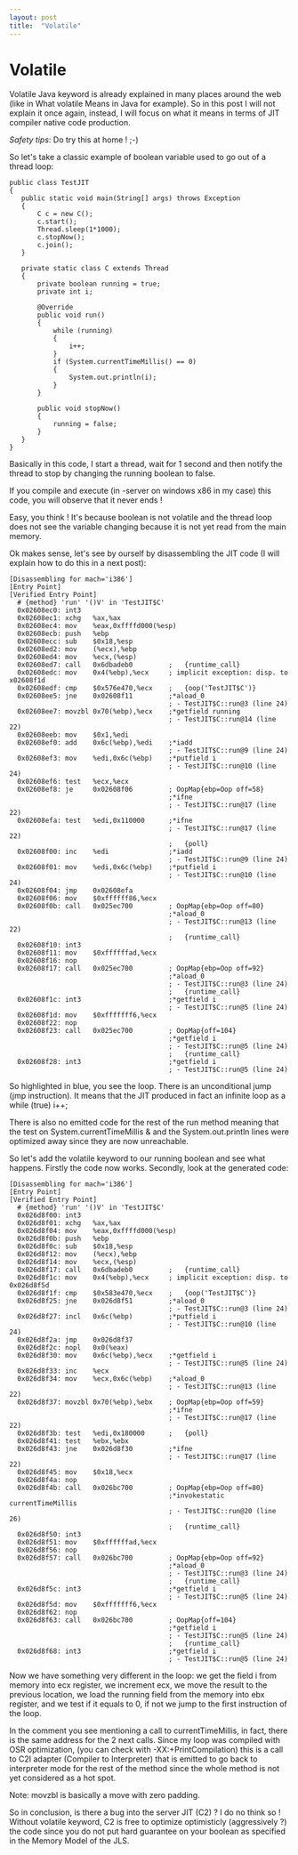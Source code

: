 ```yaml
---
layout: post
title:  "Volatile"
---
```



# Volatile
Volatile Java keyword is already explained in many places around the web (like in What volatile Means in Java for example). So in this post I will not explain it once again, instead, I will focus on what it means in terms of JIT compiler native code production.

*Safety tips*: Do try this at home ! ;-)

So let's take a classic example of boolean variable used to go out of a thread loop:
 
 ```
 public class TestJIT
{
    public static void main(String[] args) throws Exception
    {
        C c = new C();
        c.start();
        Thread.sleep(1*1000);
        c.stopNow();
        c.join();
    }
    
    private static class C extends Thread
    {
        private boolean running = true;
        private int i;
        
        @Override
        public void run()
        {
            while (running)
            {
                i++;
            }
            if (System.currentTimeMillis() == 0)
            {
                System.out.println(i);
            }
        }
        
        public void stopNow()
        {
            running = false;
        }
    }
}
 ```
 
Basically in this code, I start a thread, wait for 1 second and then notify the thread to stop by changing the running boolean to false.

If you compile and execute (in -server on windows x86 in my case) this code, you will observe that it never ends !

Easy, you think ! It's because boolean is not volatile and the thread loop does not see the variable changing because it is not yet read from the main memory.

Ok makes sense, let's see by ourself by disassembling the JIT code (I will explain how to do this in a next post):

```
[Disassembling for mach='i386']
[Entry Point]
[Verified Entry Point]
  # {method} 'run' '()V' in 'TestJIT$C'
  0x02608ec0: int3 
  0x02608ec1: xchg   %ax,%ax
  0x02608ec4: mov    %eax,0xffffd000(%esp)
  0x02608ecb: push   %ebp
  0x02608ecc: sub    $0x18,%esp
  0x02608ed2: mov    (%ecx),%ebp
  0x02608ed4: mov    %ecx,(%esp)
  0x02608ed7: call   0x6dbadeb0         ;   {runtime_call}
  0x02608edc: mov    0x4(%ebp),%ecx     ; implicit exception: disp. to x02608f1d
  0x02608edf: cmp    $0x576e470,%ecx    ;   {oop('TestJIT$C')}
  0x02608ee5: jne    0x02608f11         ;*aload_0
                                        ; - TestJIT$C::run@3 (line 24)
  0x02608ee7: movzbl 0x70(%ebp),%ecx    ;*getfield running
                                        ; - TestJIT$C::run@14 (line 22)
  0x02608eeb: mov    $0x1,%edi
  0x02608ef0: add    0x6c(%ebp),%edi    ;*iadd
                                        ; - TestJIT$C::run@9 (line 24)
  0x02608ef3: mov    %edi,0x6c(%ebp)    ;*putfield i
                                        ; - TestJIT$C::run@10 (line 24)
  0x02608ef6: test   %ecx,%ecx
  0x02608ef8: je     0x02608f06         ; OopMap{ebp=Oop off=58}
                                        ;*ifne
                                        ; - TestJIT$C::run@17 (line 22)
  0x02608efa: test   %edi,0x110000      ;*ifne
                                        ; - TestJIT$C::run@17 (line 22)
                                        ;   {poll}
  0x02608f00: inc    %edi               ;*iadd
                                        ; - TestJIT$C::run@9 (line 24)
  0x02608f01: mov    %edi,0x6c(%ebp)    ;*putfield i
                                        ; - TestJIT$C::run@10 (line 24)
  0x02608f04: jmp    0x02608efa
  0x02608f06: mov    $0xffffff86,%ecx
  0x02608f0b: call   0x025ec700         ; OopMap{ebp=Oop off=80}
                                        ;*aload_0
                                        ; - TestJIT$C::run@13 (line 22)
                                        ;   {runtime_call}
  0x02608f10: int3 
  0x02608f11: mov    $0xffffffad,%ecx
  0x02608f16: nop  
  0x02608f17: call   0x025ec700         ; OopMap{ebp=Oop off=92}
                                        ;*aload_0
                                        ; - TestJIT$C::run@3 (line 24)
                                        ;   {runtime_call}
  0x02608f1c: int3                      ;*getfield i
                                        ; - TestJIT$C::run@5 (line 24)
  0x02608f1d: mov    $0xfffffff6,%ecx
  0x02608f22: nop  
  0x02608f23: call   0x025ec700         ; OopMap{off=104}
                                        ;*getfield i
                                        ; - TestJIT$C::run@5 (line 24)
                                        ;   {runtime_call}
  0x02608f28: int3                      ;*getfield i
                                        ; - TestJIT$C::run@5 (line 24)

```

So highlighted in blue, you see the loop. There is an unconditional jump (jmp instruction). It means that the JIT produced in fact an infinite loop as a while (true) i++;

There is also no emitted code for the rest of the run method meaning that the test on System.currentTimeMillis & and the System.out.println lines were optimized away since they are now unreachable.

So let's add the volatile keyword to our running boolean and see what happens. Firstly the code now works. Secondly, look at the generated code:

```
[Disassembling for mach='i386']
[Entry Point]
[Verified Entry Point]
  # {method} 'run' '()V' in 'TestJIT$C'
  0x026d8f00: int3 
  0x026d8f01: xchg   %ax,%ax
  0x026d8f04: mov    %eax,0xffffd000(%esp)
  0x026d8f0b: push   %ebp
  0x026d8f0c: sub    $0x18,%esp
  0x026d8f12: mov    (%ecx),%ebp
  0x026d8f14: mov    %ecx,(%esp)
  0x026d8f17: call   0x6dbadeb0         ;   {runtime_call}
  0x026d8f1c: mov    0x4(%ebp),%ecx     ; implicit exception: disp. to 0x026d8f5d
  0x026d8f1f: cmp    $0x583e470,%ecx    ;   {oop('TestJIT$C')}
  0x026d8f25: jne    0x026d8f51         ;*aload_0
                                        ; - TestJIT$C::run@3 (line 24)
  0x026d8f27: incl   0x6c(%ebp)         ;*putfield i
                                        ; - TestJIT$C::run@10 (line 24)
  0x026d8f2a: jmp    0x026d8f37
  0x026d8f2c: nopl   0x0(%eax)
  0x026d8f30: mov    0x6c(%ebp),%ecx    ;*getfield i
                                        ; - TestJIT$C::run@5 (line 24)
  0x026d8f33: inc    %ecx
  0x026d8f34: mov    %ecx,0x6c(%ebp)    ;*aload_0
                                        ; - TestJIT$C::run@13 (line 22)
  0x026d8f37: movzbl 0x70(%ebp),%ebx    ; OopMap{ebp=Oop off=59}
                                        ;*ifne
                                        ; - TestJIT$C::run@17 (line 22)
  0x026d8f3b: test   %edi,0x180000      ;   {poll}
  0x026d8f41: test   %ebx,%ebx
  0x026d8f43: jne    0x026d8f30         ;*ifne
                                        ; - TestJIT$C::run@17 (line 22)
  0x026d8f45: mov    $0x18,%ecx
  0x026d8f4a: nop  
  0x026d8f4b: call   0x026bc700         ; OopMap{ebp=Oop off=80}
                                        ;*invokestatic currentTimeMillis
                                        ; - TestJIT$C::run@20 (line 26)
                                        ;   {runtime_call}
  0x026d8f50: int3 
  0x026d8f51: mov    $0xffffffad,%ecx
  0x026d8f56: nop  
  0x026d8f57: call   0x026bc700         ; OopMap{ebp=Oop off=92}
                                        ;*aload_0
                                        ; - TestJIT$C::run@3 (line 24)
                                        ;   {runtime_call}
  0x026d8f5c: int3                      ;*getfield i
                                        ; - TestJIT$C::run@5 (line 24)
  0x026d8f5d: mov    $0xfffffff6,%ecx
  0x026d8f62: nop  
  0x026d8f63: call   0x026bc700         ; OopMap{off=104}
                                        ;*getfield i
                                        ; - TestJIT$C::run@5 (line 24)
                                        ;   {runtime_call}
  0x026d8f68: int3                      ;*getfield i
                                        ; - TestJIT$C::run@5 (line 24)
```

Now we have something very different in the loop: we get the field i from memory into ecx register, we increment ecx, we move the result to the previous location, we load the running field from the memory into ebx register, and we test if it equals to 0, if not we jump to the first instruction of the loop.

In the comment you see mentioning a call to currentTimeMillis, in fact, there is the same address for the 2 next calls. Since my loop was compiled with OSR optimization, (you can check with -XX:+PrintCompilation) this is a call to C2I adapter (Compiler to Interpreter) that is emitted to go back to interpreter mode for the rest of the method since the whole method is not yet considered as a hot spot.

Note: movzbl is basically a move with zero padding.

So in conclusion, is there a bug into the server JIT (C2) ? I do no think so ! Without volatile keyword, C2 is free to optimize optimisticly (aggressively ?) the code since you do not put hard guarantee on your boolean as specified in the Memory Model of the JLS.
